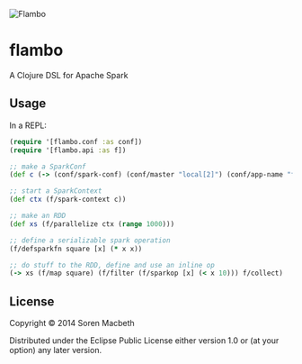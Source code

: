 ![Flambo](http://static1.wikia.nocookie.net/__cb20120216165717/adventuretimewithfinnandjake/images/e/ee/Flambos_fire_magic.jpg)

# flambo

A Clojure DSL for Apache Spark

## Usage
In a REPL:

```clojure
(require '[flambo.conf :as conf])
(require '[flambo.api :as f])

;; make a SparkConf
(def c (-> (conf/spark-conf) (conf/master "local[2]") (conf/app-name "flambo") (conf/set "spark.serializer" "flambo.kryo.FlamboKryoSerializer")))

;; start a SparkContext
(def ctx (f/spark-context c))

;; make an RDD
(def xs (f/parallelize ctx (range 1000)))

;; define a serializable spark operation
(f/defsparkfn square [x] (* x x))

;; do stuff to the RDD, define and use an inline op
(-> xs (f/map square) (f/filter (f/sparkop [x] (< x 10))) f/collect)
```

## License

Copyright © 2014 Soren Macbeth

Distributed under the Eclipse Public License either version 1.0 or (at
your option) any later version.
